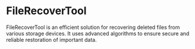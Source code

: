 # FileRecoverTool
FileRecoverTool is an efficient solution for recovering deleted files from various storage devices. It uses advanced algorithms to ensure secure and reliable restoration of important data.

